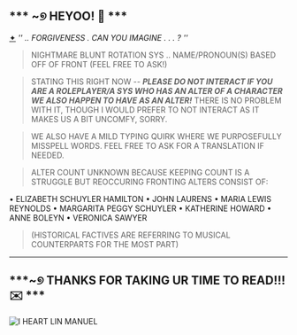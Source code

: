 ## *** ~୭ HEYOO! 📖 ***

[✦](https://www.youtube.com/watch?v=bMAoOGnw9qQ) *'' .. FORGIVENESS . CAN YOU IMAGINE . . . ? ''*

> NIGHTMARE BLUNT ROTATION SYS .. NAME/PRONOUN(S) BASED OFF OF FRONT (FEEL FREE TO ASK!)

> STATING THIS RIGHT NOW -- ***PLEASE DO NOT INTERACT IF YOU ARE A ROLEPLAYER/A SYS WHO HAS AN ALTER OF A CHARACTER WE ALSO HAPPEN TO HAVE AS AN ALTER!*** THERE IS NO PROBLEM WITH IT, THOUGH I WOULD PREFER TO NOT INTERACT AS IT MAKES US A BIT UNCOMFY, SORRY.

> WE ALSO HAVE A MILD TYPING QUIRK WHERE WE PURPOSEFULLY MISSPELL WORDS. FEEL FREE TO ASK FOR A TRANSLATION IF NEEDED.

> ALTER COUNT UNKNOWN BECAUSE KEEPING COUNT IS A STRUGGLE BUT REOCCURING FRONTING ALTERS CONSIST OF:

• ELIZABETH SCHUYLER HAMILTON
• JOHN LAURENS
• MARIA LEWIS REYNOLDS
• MARGARITA PEGGY SCHUYLER
• KATHERINE HOWARD
• ANNE BOLEYN
• VERONICA SAWYER

> (HISTORICAL FACTIVES ARE REFERRING TO MUSICAL COUNTERPARTS FOR THE MOST PART) 

---
## ***~୭ THANKS FOR TAKING UR TIME TO READ!!! ✉️ ***


![I HEART LIN MANUEL](https://i.pinimg.com/736x/f4/06/99/f406995020cba18d2c3e69a153d616ee.jpg) 
